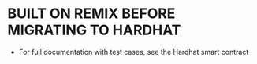 # BUILT ON REMIX BEFORE MIGRATING TO HARDHAT
- For full documentation with test cases, see the Hardhat smart contract